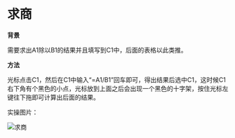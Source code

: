 # 求商

**背景**

需要求出A1除以B1的结果并且填写到C1中，后面的表格以此类推。

**方法**

光标点击C1，然后在C1中输入“=A1/B1”回车即可，得出结果后选中C1，这时候C1右下角有个黑色的小点，光标放到上面之后会出现一个黑色的十字架，按住光标左键往下拖即可计算出后面的结果。

实操图片：

![求商](/Excle/images/求商.gif)
